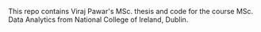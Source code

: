 This repo contains Viraj Pawar's MSc. thesis and code for the course MSc. Data Analytics from National College of Ireland, Dublin.


